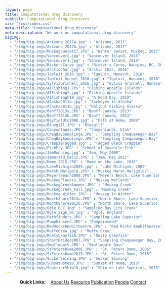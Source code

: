 ```yaml
---
layout: page
title: Computational drug discovery
subtitle: Computational drug discovery
css: "/css/index.css"
meta-title: "Computational drug discovery"
meta-description: "We work on computational drug discovery"
bigimg: 
  - "/img/big-imgs/Arizona_2017a.jpg" : "Arizona, 2017"
  - "/img/big-imgs/Arizona_2017b.jpg" : "Arizona, 2017"
  - "/img/big-imgs/MuskegSunset17.JPG" : "Winter Sunset, Muskeg, 2017"
  - "/img/big-imgs/Vancouver2.jpg" : "Vancouver Island, 2016"
  - "/img/big-imgs/Vancouver1.jpg" : "Vancouver Island, 2016"
  - "/img/big-imgs/RickersCurve.jpg" : "Ricker's Curve, Nanaimo, BC, 2016"
  - "/img/big-imgs/ArcticChar.jpg" : "Arctic Char, 2016"
  - "/img/big-imgs/Iqaluit_2016.jpg" : "Iqaluit, Nunavut, 2016"
  - "/img/big-imgs/Iqaluit_Sunset_2016.jpg" : "Iqaluit, Nunavut, 2016"
  - "/img/big-imgs/SylviaGrinnell_2016.jpg" : "Sylvia Grinnell, Nunavut, 2016"
  - "/img/big-imgs/AIFishing1.JPG" : "Fishing Apostle Islands"
  - "/img/big-imgs/AIFishing2.jpg" : "Fishing Apostle Islands"
  - "/img/big-imgs/AIFishingF19.jpg" : "A Good Day, 2019"
  - "/img/big-imgs/Alaska2011a.jpg" : "Sockeyes in Alaska"
  - "/img/big-imgs/Alaska2011b.jpg" : "Halibut Fishing Alaska"
  - "/img/big-imgs/Banff2013a.JPG" : "Banff Canada, 2013"
  - "/img/big-imgs/Banff2013b.JPG" : "Banff Canada, 2013"
  - "/img/big-imgs/BayfieldCo2008.jpg" : "Fall at Home, 2009"
  - "/img/big-imgs/Bluegill.JPG" : "Bluegill"
  - "/img/big-imgs/Canyonlands.JPG" : "Canyonlands, Utah"
  - "/img/big-imgs/CheqBaySamplinga.JPG" : "Sampling Chequamegon Bay"
  - "/img/big-imgs/CheqBaySamplingb.JPG" : "Sampling Chequamegon Bay"
  - "/img/big-imgs/CrappieTagged.jpg" : "Tagged Black Crappie"
  - "/img/big-imgs/FishFry.JPG" : "School of Juvenile Fish"
  - "/img/big-imgs/JemRunning.jpg" : "Jem, May 2009"
  - "/img/big-imgs/Jemerald_Dec15.JPG" : "Jem, Dec 2015"
  - "/img/big-imgs/Home_2015.JPG" : "Home on the Lake, 2015"
  - "/img/big-imgs/LakeMichigan2009.jpg" : "Lake Michigan, 2009"
  - "/img/big-imgs/Marsh_Marigold.JPG" : "Muskeg Marsh Marigolds"
  - "/img/big-imgs/MeyersBeach2008.JPG" : "Meyers Beach, Lake Superior, 2008"
  - "/img/big-imgs/MuskegFlowers.JPG" : "Muskeg Wetlands"
  - "/img/big-imgs/MuskegCreekSummer.JPG" : "Muskeg Creek"
  - "/img/big-imgs/MuskegCreek_Fall.jpg" : "Muskeg Creek"
  - "/img/big-imgs/Muskeg_Winter.JPG" : "Muskeg in Winter"
  - "/img/big-imgs/NorthShore2013a.JPG" : "North Shore, Lake Superior, 2013"
  - "/img/big-imgs/NorthShore2013b.JPG" : "North Shore, Lake Superior, 2013"
  - "/img/big-imgs/Ogle_BCC.jpg" : "Sampling Bay City Creek"
  - "/img/big-imgs/Ogle_Sign_UK.jpg" : "Ogle, England"
  - "/img/big-imgs/Pathfinders.JPG" : "Sampling Lake Superior"
  - "/img/big-imgs/Pumpkinseed.JPG" : "Pumpkinseed"
  - "/img/big-imgs/RedRocksAmphitheatre.JPG" : "Red Rocks Amphitheatre"
  - "/img/big-imgs/RuffeCrew.jpg" : "Ruffe Crew"
  - "/img/big-imgs/RustyCrayfish.JPG" : "Rusty Crayfish"
  - "/img/big-imgs/ShortBridge2007.JPG" : "Sampling Chequamegon Bay, 2007"
  - "/img/big-imgs/Smallmouth.JPG" : "Smallmouth Bass"
  - "/img/big-imgs/StPetersDome2006.JPG" : "St. Peters Dome, 2006"
  - "/img/big-imgs/StPetersDome2015.JPG" : "St. Peters Dome, 2015"
  - "/img/big-imgs/SuckerSeining.JPG" : "Sucker Seining"
  - "/img/big-imgs/SunsetHome18.JPG" : "Sunset at Home, 2018"
  - "/img/big-imgs/SuperiorShip15.jpg" : "Ship on Lake Superior, 2015"
---
```


<div style="text-align:center">
<strong>Quick Links:</strong> &nbsp;&nbsp; 
<a href="http://menggf.github.io/aboutme" role="button" class="btn btn-primary">About Us</a> 
<a href="http://menggf.github.io/resource" role="button" class="btn btn-primary">Resource</a> 
<a href="http://menggf.github.io/publication" role="button" class="btn btn-primary">Publication</a> 
<a href="http://menggf.github.io/people" role="button" class="btn btn-primary">People</a> 
<a href="http://menggf.github.io/contact" role="button" class="btn btn-primary">Contact</a> 
</div>
